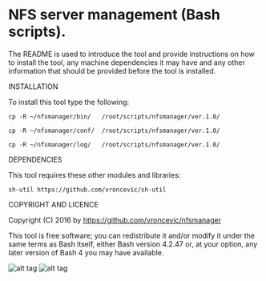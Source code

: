 NFS server management (Bash scripts).
================================================================================

The README is used to introduce the tool and provide instructions on
how to install the tool, any machine dependencies it may have and any
other information that should be provided before the tool is installed.

INSTALLATION

To install this tool type the following:

	cp -R ~/nfsmanager/bin/   /root/scripts/nfsmanager/ver.1.0/

	cp -R ~/nfsmanager/conf/  /root/scripts/nfsmanager/ver.1.0/

	cp -R ~/nfsmanager/log/   /root/scripts/nfsmanager/ver.1.0/


DEPENDENCIES

This tool requires these other modules and libraries:

	sh-util https://github.com/vroncevic/sh-util

COPYRIGHT AND LICENCE

Copyright (C) 2016 by https://github.com/vroncevic/nfsmanager

This tool is free software; you can redistribute it and/or modify
it under the same terms as Bash itself, either Bash version 4.2.47 or,
at your option, any later version of Bash 4 you may have available.

![alt tag](https://raw.githubusercontent.com/vroncevic/nfsmanager/master/bash_logo.png)
![alt tag](https://raw.githubusercontent.com/vroncevic/nfsmanager/master/linux_logo.jpg)

